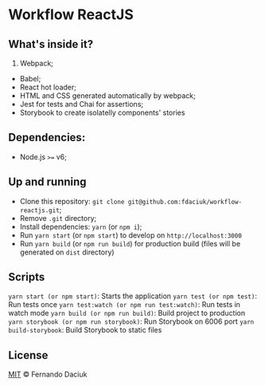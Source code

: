 # Workflow ReactJS

## What's inside it?

1. Webpack;
* Babel;
* React hot loader;
* HTML and CSS generated automatically by webpack;
* Jest for tests and Chai for assertions;
* Storybook to create isolatelly components' stories

## Dependencies:

- Node.js `>=` v6;

## Up and running

- Clone this repository: `git clone git@github.com:fdaciuk/workflow-reactjs.git`;
- Remove `.git` directory;
- Install dependencies: `yarn` (or `npm i`);
- Run `yarn start` (or `npm start`) to develop on `http://localhost:3000`
- Run `yarn build` (or `npm run build`) for production build (files will be generated on `dist` directory)

## Scripts

`yarn start (or npm start)`: Starts the application
`yarn test (or npm test)`: Run tests once
`yarn test:watch (or npm run test:watch)`: Run tests in watch mode
`yarn build (or npm run build)`: Build project to production
`yarn storybook (or npm run storybook)`: Run Storybook on 6006 port
`yarn build-storybook`: Build Storybook to static files

## License

[MIT](https://github.com/fdaciuk/licenses/blob/master/MIT-LICENSE.md) &copy; Fernando Daciuk
